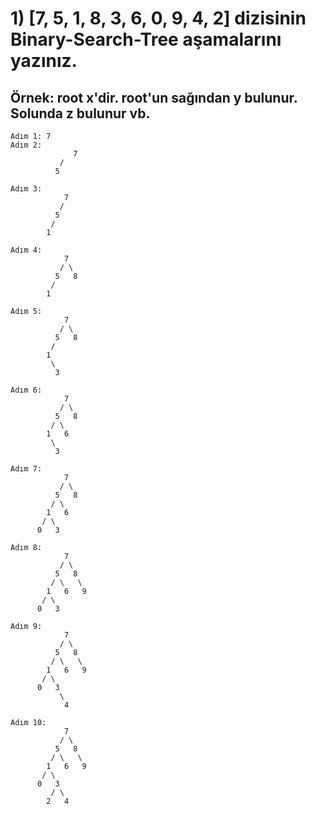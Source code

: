 # 1) [7, 5, 1, 8, 3, 6, 0, 9, 4, 2] dizisinin Binary-Search-Tree aşamalarını yazınız.
## Örnek: root x'dir. root'un sağından y bulunur. Solunda z bulunur vb.
```
Adım 1: 7
Adım 2: 
              7
           /
          5

Adım 3:
            7
           /
          5
         /
        1

Adım 4:
            7
           / \
          5   8
         /
        1

Adım 5:
            7
           / \
          5   8
         /
        1
         \
          3

Adım 6:
            7
           / \
          5   8
         / \
        1   6
         \
          3

Adım 7:
            7
           / \
          5   8
         / \
        1   6
       / \
      0   3

Adım 8:
            7
           / \
          5   8
         / \   \
        1   6   9
       / \
      0   3
      
Adım 9:
            7
           / \
          5   8
         / \   \
        1   6   9
       / \
      0   3
           \
            4

Adım 10:
            7
           / \
          5   8
         / \   \
        1   6   9
       / \
      0   3
         / \
        2   4 



